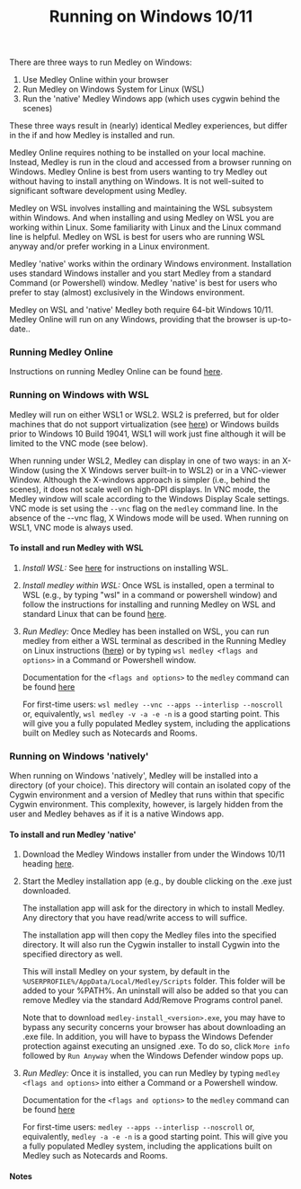 ﻿---
title: Running on Windows 10/11
weight: 40
type: docs
aliases:
 - /hugo/running/running-on-win/
---

There are three ways to run Medley on Windows:
 1.  Use Medley Online within your browser 
 2.  Run Medley on Windows System for Linux (WSL)
 3.  Run the 'native' Medley Windows app (which uses cygwin behind the scenes)

These three ways result in (nearly) identical Medley experiences, but differ in the if and how Medley is installed and run.

Medley Online requires nothing to be installed on your local machine.  Instead, Medley is run in the cloud and accessed from a browser running on Windows.  Medley Online is best from users wanting to try Medley out without having to install anything on Windows.  It is not well-suited to significant software development using Medley. 

Medley on WSL involves installing and maintaining the WSL subsystem within Windows. And when installing and using Medley on WSL you are working within Linux. Some familiarity with Linux and the Linux command line is helpful.  Medley on WSL is best for users who are running WSL anyway and/or prefer working in a Linux environment.

Medley 'native' works within the ordinary Windows environment. Installation uses standard Windows installer and you start Medley from a standard Command (or Powershell) window.  Medley 'native' is best for users who prefer to stay (almost) exclusively in the Windows environment.
 
Medley on WSL and 'native' Medley both require 64-bit Windows 10/11.  Medley Online will run on any Windows, providing that the browser is up-to-date..


### **Running Medley Online**

Instructions on running Medley Online can be found [here](https://interlisp.org/medley/using/running/online/).


### **Running on Windows with WSL**

Medley will run on either WSL1 or WSL2.  WSL2 is preferred, but for older machines that do not support virtualization (see [here](https://learn.microsoft.com/en-us/virtualization/hyper-v-on-windows/reference/hyper-v-requirements)) or Windows builds prior to Windows 10 Build 19041, WSL1 will work just fine although it will be limited to the VNC mode (see below).

When running under WSL2, Medley can display in one of two ways: in an X-Window (using the X Windows server built-in to WSL2) or in a VNC-viewer Window.  Although the X-windows approach is simpler (i.e., behind the scenes), it does not scale well on high-DPI displays.  In VNC mode, the Medley window will scale according to the Windows Display Scale settings.  VNC mode is set using the `--vnc` flag on the `medley` command line.  In the absence of the --vnc flag,  X Windows mode will be used.  When running on WSL1, VNC mode is always used.

#### To install and run Medley with WSL

1. *Install WSL:* See [here](https://learn.microsoft.com/en-us/windows/wsl/install) for instructions on installing WSL.

2. *Install medley within WSL:* Once WSL is installed, open a terminal to WSL (e.g., by typing "wsl" in a command or powershell window) and follow the instructions for installing and running Medley on WSL and standard Linux that can be found [here](/medley/using/running/running-on-linux). 

3. *Run Medley:* Once Medley has been installed on WSL, you can run medley from either a WSL terminal as described in the Running Medley on Linux instructions ([here](/medley/using/running/running-on-linux)) or by typing `wsl medley <flags and options>` in a Command or Powershell window.

    Documentation for the `<flags and options>` to the `medley` command can be found [here](https://online.interlisp.org/downloads/man_medley.html)

    For first-time users: `wsl medley --vnc --apps --interlisp --noscroll` or, equivalently, `wsl medley -v -a -e -n` is a good starting point.  This will give you a fully populated Medley system, including the applications built on Medley such as Notecards and Rooms.


### **Running on Windows 'natively'**

When running on Windows 'natively', Medley will be installed into a directory (of your choice).  This directory will contain an isolated copy of the Cygwin environment and a version of Medley that runs within that specific Cygwin environment.  This complexity, however, is largely hidden from the user and Medley behaves as if it is a native Windows app.

#### To install and run Medley 'native'

1. Download the Medley Windows installer from under the Windows 10/11 heading [here](https://online.interlisp.org/downloads/medley_downloads.html).

2. Start the Medley installation app (e.g., by double clicking on the .exe just downloaded.

     The installation app will ask for the directory in which to install Medley.  Any directory that you have read/write access to will suffice.

    The installation app will then copy the Medley files into the specified directory. It will also run the Cygwin installer to install Cygwin into the specified directory as well.
    

     This will install Medley on your system, by default in the `%USERPROFILE%/AppData/Local/Medley/Scripts` folder.  This folder will be added to your %PATH%.  An uninstall will also be added so that you can remove Medley via the standard Add/Remove Programs control panel.

    Note that to download `medley-install_<version>.exe`, you may have to bypass any security concerns your browser has about downloading an .exe file.  In addition, you will have to bypass the Windows Defender protection against executing an unsigned .exe.  To do so, click `More info` followed by `Run Anyway` when the Windows Defender window pops up.

4. *Run Medley:* Once it is installed, you can run Medley by typing `medley <flags and options>` into either a Command or a Powershell window.

    Documentation for the `<flags and options>` to the `medley` command can be found [here](https://online.interlisp.org/downloads/man_medley.html)

    For first-time users: `medley --apps --interlisp --noscroll` or, equivalently, `medley -a -e -n` is a good starting point.  This will give you a fully populated Medley system, including the applications built on Medley such as Notecards and Rooms.

#### Notes


